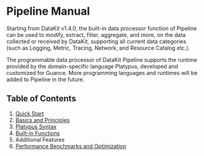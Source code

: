 # Pipeline Manual

Starting from DataKit v1.4.0, the built-in data processor function of Pipeline can be used to modify, extract, filter, aggregate, and more, on the data collected or received by DataKit, supporting all current data categories (such as Logging, Metric, Tracing, Network, and Resource Catalog etc.).

The programmable data processor of DataKit Pipeline supports the runtime provided by the domain-specific language Platypus, developed and customized for Guance. More programming languages and runtimes will be added to Pipeline in the future.

## Table of Contents

1. [Quick Start](pipeline-quick-start.md)
2. [Basics and Principles](pipeline-architecture.md)
3. [Platypus Syntax](pipeline-platypus-grammar.md)
4. [Built-in Functions](pipeline-built-in-function.md)
5. Additional Features
6. [Performance Benchmarks and Optimization](pipeline-benchmark.md)